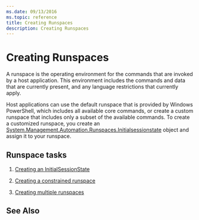 ```yaml
---
ms.date: 09/13/2016
ms.topic: reference
title: Creating Runspaces
description: Creating Runspaces
---
```

# Creating Runspaces

A runspace is the operating environment for the commands that are invoked by a host application. This environment includes the commands and data that are currently present, and any language restrictions that currently apply.

 Host applications can use the default runspace that is provided by Windows PowerShell, which includes all available core commands, or create a custom runspace that includes only a subset of the available commands. To create a customized runspace, you create an [System.Management.Automation.Runspaces.Initialsessionstate](/dotnet/api/System.Management.Automation.Runspaces.InitialSessionState) object and assign it to your runspace.

## Runspace tasks

1. [Creating an InitialSessionState](./creating-an-initialsessionstate.md)

2. [Creating a constrained runspace](./creating-a-constrained-runspace.md)

3. [Creating multiple runspaces](./creating-multiple-runspaces.md)

## See Also
